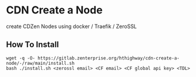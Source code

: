 # CDN Create a Node

create  CDZen Nodes using docker / Traefik / ZeroSSL


## How To Install

```
wget -q -O- https://gitlab.zenterprise.org/hthighway/cdn-create-a-node/-/raw/main/install.sh
bash ./install.sh <zerossl email> <CF email> <CF global api key> <TDL>
```


